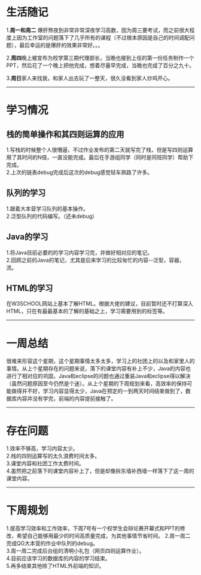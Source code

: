 # 生活随记
1.**周一和周二** 爆肝熬夜到非常非常深夜学习高数，因为周三要考试，而之前很大程度上因为工作室的问题落下了几乎所有的课程（不过根本原因是自己的时间调配问题），最后幸运的是爆肝的效果非常好。。。

2.**周四**晚上被宣布为校学第三期代理部长，当晚也接到上任的第一份任务制作一个PPT，然后花了一个晚上把他完成，想着尽量早完成，当晚也完成了百分之九十。   

3.**周日**家人来找我，和家人出去玩了一整天，很久没看到家人炒鸡开心。  

---
# 学习情况

## 栈的简单操作和其四则运算的应用
1.写栈的时候整个人很懵逼，不过作业发布的第二天就写完了栈，但是写四则运算用了其时间的N倍，一直没能完成。最后在手游组同学（同时是同班同学）帮助下完成。  
2.上次的链表debug完成后这次的debug感觉轻车熟路了许多。  
## 队列的学习
1.跟着大本营学习队列的基本操作。  
2.泛型队列的代码编写。（还未debug）
## Java的学习
1.将Java目前必要的的学习内容学习完，并做好相对应的笔记。  
2.回顾之前的Java的笔记，尤其是后来学习的比较匆忙的内容--泛型，容器，流。  
## HTML的学习
在W3SCHOOL网站上基本了解HTML。根据大佬的建议，目前暂时还不打算深入HTML，只在有最最基本的了解的基础之上，学习需要用到的标签等。


---
# 一周总结
很难来形容这个星期，这个星期事情太多太多，学习上的社团上的以及和家里人的事情。从上个星期存在的问题来说，落下的课堂内容有补上不少，Java的内容也进行了相对应的巩固，Java和eclipse的问题也通过重装Java和eclipse得以解决（虽然问题原因至今仍然是个迷）。从上个星期的下周规划来看，高效率的保持可能做得并不好，学习内容显得太少，Java在预定的一到两天时间结束做到了，数据库内容并没有学完，前端的内容提前接触了。

---
# 存在问题
1.效率不够高，学习内容太少。  
2.栈的四则运算写的太久浪费时间太多。  
3.课堂内容和社团工作太费时间。  
4.虽然把之前落下的课堂内容补上了，但是却像拆东墙补西墙一样落下了这一周的课堂内容。


---
# 下周规划
1.提高学习效率和工作效率，下周7号有一个校学生会辩论赛开幕式和PPT的修改，希望自己能够用最少的时间高质量完成，为其他事情节省时间。 
2.周一周二完成QG大本营的作业中队列的debug。  
3.周一周二完成后台组的清明小礼包（网页四则运算作业）。  
4.目前应该学习的数据库的内容的学习结束。  
5.再多结束其他除了HTML外前端的知识。  



